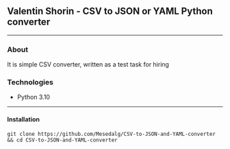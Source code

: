 ## Valentin Shorin - CSV to JSON or YAML Python converter
___
### About
It is simple CSV converter, written as a test task for hiring

### Technologies
- Python 3.10
___
#### Installation
```
git clone https://github.com/Mesedalg/CSV-to-JSON-and-YAML-converter && cd CSV-to-JSON-and-YAML-converter

